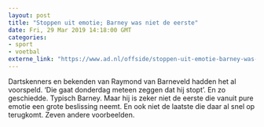 ```yaml
---
layout: post
title: "Stoppen uit emotie; Barney was niet de eerste"
date: Fri, 29 Mar 2019 14:18:00 GMT
categories: 
- sport 
- voetbal 
externe_link: "https://www.ad.nl/offside/stoppen-uit-emotie-barney-was-niet-de-eerste~a7abab1d/"
---
```


Dartskenners en bekenden van Raymond van Barneveld hadden het al voorspeld. ‘Die gaat donderdag meteen zeggen dat hij stopt’. En zo geschiedde. Typisch Barney. Maar hij is zeker niet de eerste die vanuit pure emotie een grote beslissing neemt. En ook niet de laatste die daar al snel op terugkomt. Zeven andere voorbeelden.
